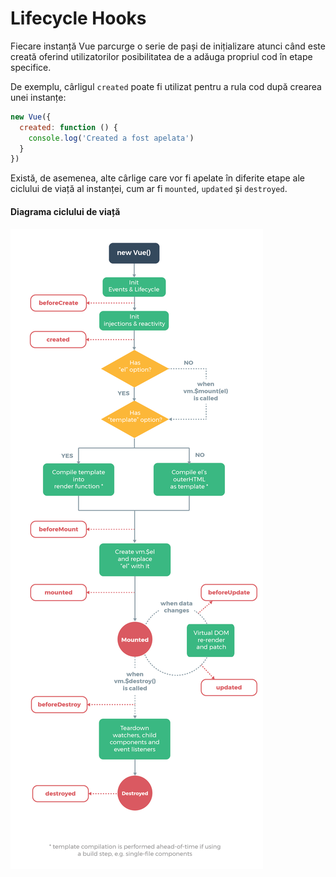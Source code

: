 # Lifecycle Hooks

Fiecare instanță Vue parcurge o serie de pași de inițializare atunci când este creată oferind utilizatorilor posibilitatea de a adăuga propriul cod în etape specifice.

De exemplu, cârligul `created` poate fi utilizat pentru a rula cod după crearea unei instanțe:

```javascript
new Vue({
  created: function () {
    console.log('Created a fost apelata')
  }
})
```

Există, de asemenea, alte cârlige care vor fi apelate în diferite etape ale ciclului de viață al instanței, cum ar fi `mounted`, `updated` și `destroyed`.

#### Diagrama ciclului de viață

![](../../.gitbook/assets/image%20%28312%29.png)

